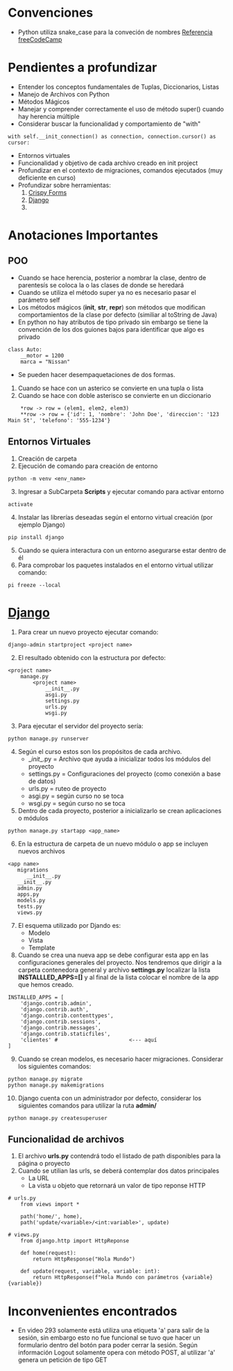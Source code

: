 # Convenciones
* Python utiliza snake_case para la conveción de nombres [Referencia freeCodeCamp](https://www.freecodecamp.org/news/snake-case-vs-camel-case-vs-pascal-case-vs-kebab-case-whats-the-difference/)

# Pendientes a profundizar

* Entender los conceptos fundamentales de Tuplas, Diccionarios, Listas
* Manejo de Archivos con Python
* Métodos Mágicos
* Manejar y comprender correctamente el uso de método super() cuando hay herencia múltiple
* Considerar buscar la funcionalidad y comportamiento de "with"
````
with self.__init_connection() as connection, connection.cursor() as cursor:
````
* Entornos virtuales
* Funcionalidad y objetivo de cada archivo creado en init project
* Profundizar en el contexto de migraciones, comandos ejecutados (muy deficiente en curso)
* Profundizar sobre herramientas:
  1. [Crispy Forms](https://django-crispy-forms.readthedocs.io/en/latest/)
  2. [Django](https://www.djangoproject.com/)
  3. 



# Anotaciones Importantes
## POO
* Cuando se hace herencia, posterior a nombrar la clase, dentro de parentesís se coloca la o las clases de donde se heredará  
* Cuando se utiliza el método super ya no es necesario pasar el parámetro self  
* Los métodos mágicos (__init__, __str__, __repr__) son métodos que modifican comportamientos de la clase por defecto (similiar al toString de Java)
* En python no hay atributos de tipo privado sin embargo se tiene la convención de los dos guiones bajos para identificar que algo es privado
````
class Auto:
    __motor = 1200
    marca = "Nissan"
````
* Se pueden hacer desempaquetaciones de dos formas. 
1. Cuando se hace con un asterico se convierte en una tupla o lista
2. Cuando se hace con doble asterisco se convierte en un diccionario
````
    *row -> row = (elem1, elem2, elem3)
    **row -> row = {'id': 1, 'nombre': 'John Doe', 'direccion': '123 Main St', 'telefono': '555-1234'}
````

## Entornos Virtuales
1. Creación de carpeta
2. Ejecución de comando para creación de entorno
````
python -m venv <env_name>
````
3. Ingresar a SubCarpeta **Scripts** y ejecutar comando para activar entorno
````
activate
````
4. Instalar las librerías deseadas según el entorno virtual creación (por ejemplo Django)
````
pip install django
````
5. Cuando se quiera interactura con un entorno asegurarse estar dentro de él
6. Para comprobar los paquetes instalados en el entorno virtual utilizar comando:
````
pi freeze --local
````

# [Django](https://www.djangoproject.com/)
1. Para crear un nuevo proyecto ejecutar comando:
````
django-admin startproject <project name>
````
2. El resultado obtenido con la estructura por defecto:
````
<project name>
    manage.py
        <project name>
            __init__.py
            asgi.py
            settings.py
            urls.py
            wsgi.py
````
3. Para ejecutar el servidor del proyecto sería:
````
python manage.py runserver
````
4. Según el curso estos son los propósitos de cada archivo.
   * \__init__.py = Archivo que ayuda a inicializar todos los módulos del proyecto
   * settings.py = Configuraciones del proyecto (como conexión a base de datos)
   * urls.py = ruteo de proyecto
   * asgi.py = según curso no se toca
   * wsgi.py = según curso no se toca
5. Dentro de cada proyecto, posterior a inicializarlo se crean aplicaciones o módulos
````
python manage.py startapp <app_name>
````
6. En la estructura de carpeta de un nuevo módulo o app se incluyen nuevos archivos
````
<app name>
   migrations
      __init__.py
   __init__.py
   admin.py
   apps.py
   models.py
   tests.py
   views.py
````
7. El esquema utilizado por Djando es:
   * Modelo
   * Vista
   * Template
8. Cuando se crea una nueva app se debe configurar esta app en las configuraciones generales del proyecto.
Nos tendremos que dirigir a la carpeta contenedora general y archivo **settings.py** localizar la lista **INSTALLLED_APPS=[]** y al final de la lista colocar
el nombre de la app que hemos creado.
````
INSTALLED_APPS = [
    'django.contrib.admin',
    'django.contrib.auth',
    'django.contrib.contenttypes',
    'django.contrib.sessions',
    'django.contrib.messages',
    'django.contrib.staticfiles',
    'clientes' #                       <--- aquí
]
````
9. Cuando se crean modelos, es necesario hacer migraciones. Considerar los siguientes comandos:
````
python manage.py migrate
python manage.py makemigrations
````
10. Django cuenta con un administrador por defecto, considerar los siguientes comandos para utilizar la ruta **admin/**
````
python manage.py createsuperuser
````

## Funcionalidad de archivos
1. El archivo **urls.py** contendrá todo el listado de path disponibles para la página o proyecto
2. Cuando se utilian las urls, se deberá contemplar dos datos principales
    * La URL
    * La vista u objeto que retornará un valor de tipo reponse HTTP
````
# urls.py
    from views import *
    
    path('home/', home),
    path('update/<variable>/<int:variable>', update)
    
# views.py
    from django.http import HttpReponse
    
    def home(request):
        return HttpResponse("Hola Mundo")
        
    def update(request, variable, variable: int):
        return HttpResponse(f"Hola Mundo con parámetros {variable} {variable})
````

# Inconvenientes encontrados
* En video 293 solamente está utiliza una etiqueta 'a' para salir de la sesión, sin embargo esto no fue funcional
se tuvo que hacer un formulario dentro del botón para poder cerrar la sesión. Según información Logout solamente opera con
método POST, al utilizar 'a' genera un petición de tipo GET